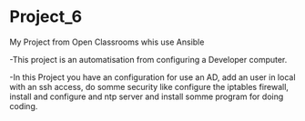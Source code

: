 # Project_6
My Project from Open Classrooms whis use Ansible

-This project is an automatisation from configuring a Developer computer.

-In this Project you have an configuration for use an AD, add an user in local with an ssh access, do somme security like configure the iptables firewall, install and configure and ntp server and install somme program for doing coding.
